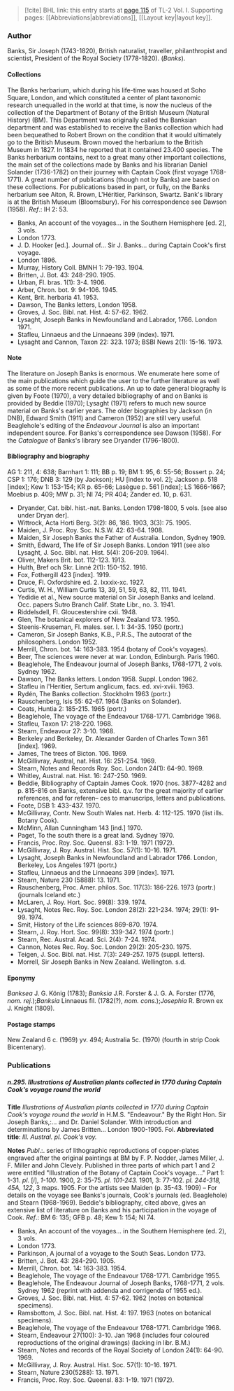 > [!cite] BHL link: this entry starts at [page 115](https://www.biodiversitylibrary.org/item/103414#page/163/mode/1up) of TL-2 Vol. I.
> Supporting pages: [[Abbreviations|abbreviations]], [[Layout key|layout key]].

### Author

Banks, Sir Joseph (1743-1820), British naturalist, traveller, philanthropist and scientist, President of the Royal Society (1778-1820). (*Banks*).

#### Collections

The Banks herbarium, which during his life-time was housed at Soho Square, London, and which constituted a center of plant taxonomic research unequalled in the world at that time, is now the nucleus of the collection of the Department of Botany of the British Museum (Natural History) (BM). This Department was originally called the Banksian department and was established to receive the Banks collection which had been bequeathed to Robert Brown on the condition that it would ultimately go to the British Museum. Brown moved the herbarium to the British Museum in 1827. In 1834 he reported that it contained 23.400 species. The Banks herbarium contains, next to a great many other important collections, the main set of the collections made by Banks and his librarian Daniel Solander (1736-1782) on their journey with Captain Cook (first voyage 1768-1771). A great number of publications (though not by Banks) are based on these collections.
For publications based in part, or fully, on the Banks herbarium see Aiton, R. Brown, L'Héritier, Parkinson, Swartz.
Bank's library is at the British Museum (Bloomsbury). For his correspondence see Dawson (1958).
*Ref*.: IH 2: 53.
- Banks, An account of the voyages... in the Southern Hemisphere \[ed. 2\], 3 vols.
- London 1773.
- J. D. Hooker \[ed.\]. Journal of... Sir J. Banks... during Captain Cook's first voyage.
- London 1896.
- Murray, History Coll. BMNH 1: 79-193. 1904.
- Britten, J. Bot. 43: 248-290. 1905.
- Urban, Fl. bras. 1(1): 3-4. 1906.
- Arber, Chron. bot. 9: 94-106. 1945.
- Kent, Brit. herbaria 41. 1953.
- Dawson, The Banks letters, London 1958.
- Groves, J. Soc. Bibl. nat. Hist. 4: 57-62. 1962.
- Lysaght, Joseph Banks in Newfoundland and Labrador, 1766. London 1971.
- Stafleu, Linnaeus and the Linnaeans 399 (index). 1971.
- Lysaght and Cannon, Taxon 22: 323. 1973; BSBI News 2(1): 15-16. 1973.

#### Note

The literature on Joseph Banks is enormous. We enumerate here some of the main publications which guide the user to the further literature as well as some of the more recent publications. An up to date general biography is given by Foote (1970), a very detailed bibliography of and on Banks is provided by Beddie (1970); Lysaght (1971) refers to much new source material on Banks's earlier years. The older biographies by Jackson (in DNB), Edward Smith (1911) and Cameron (1952) are still very useful. Beaglehole's editing of the *Endeavour Journal* is also an important independent source. For Banks's correspondence see Dawson (1958). For the *Catalogue* of Banks's library see Dryander (1796-1800).

#### Bibliography and biography

AG 1: 211, 4: 638; Barnhart 1: 111; BB p. 19; BM 1: 95, 6: 55-56; Bossert p. 24; CSP 1: 176; DNB 3: 129 (by Jackson); HU \[index to vol. 2\]; Jackson p. 518 \[index\]; Kew 1: 153-154; KR p. 65-66; Lasègue p. 561 \[index\]; LS 1666-1667; Moebius p. 409; MW p. 31; NI 74; PR 404; Zander ed. 10, p. 631.
- Dryander, Cat. bibl. hist.-nat. Banks. London 1798-1800, 5 vols. \[see also under Dryan der\].
- Wittrock, Acta Horti Berg. 3(2): 86, 186. 1903, 3(3): 75. 1905.
- Maiden, J. Proc. Roy. Soc. N.S.W. 42: 63-64. 1908.
- Maiden, Sir Joseph Banks the Father of Australia. London, Sydney 1909.
- Smith, Edward, The life of Sir Joseph Banks. London 1911 (see also Lysaght, J. Soc. Bibl. nat. Hist. 5(4): 206-209. 1964).
- Oliver, Makers Brit. bot. 112-123. 1913.
- Hulth, Bref och Skr. Linné 2(1): 150-152. 1916.
- Fox, Fothergill 423 \[index\]. 1919.
- Druce, Fl. Oxfordshire ed. 2. lxxxix-xc. 1927.
- Curtis, W. H., William Curtis 13, 39, 51, 59, 63, 82, 111. 1941.
- Yedidie et al., New source material on Sir Joseph Banks and Iceland. Occ. papers Sutro Branch Calif. State Libr., no. 3. 1941.
- Riddelsdell, Fl. Gloucestershire cxii. 1948.
- Glen, The botanical explorers of New Zealand 173. 1950.
- Steenis-Kruseman, Fl. males. ser. I. 1: 34-35. 1950 (portr.)
- Cameron, Sir Joseph Banks, K.B., P.R.S., The autocrat of the philosophers. London 1952.
- Merrill, Chron. bot. 14: 163-383. 1954 (botany of Cook's voyages).
- Beer, The sciences were never at war. London, Edinburgh. Paris 1960.
- Beaglehole, The Endeavour journal of Joseph Banks, 1768-1771, 2 vols. Sydney 1962.
- Dawson, The Banks letters. London 1958. Suppl. London 1962.
- Stafleu in l'Heritier, Sertum anglicum, facs. ed. xvi-xviii. 1963.
- Rydén, The Banks collection. Stockholm 1963 (portr.)
- Rauschenberg, Isis 55: 62-67. 1964 (Banks on Solander).
- Coats, Huntia 2: 185-215. 1965 (portr.)
- Beaglehole, The voyage of the Endeavour 1768-1771. Cambridge 1968.
- Stafleu, Taxon 17: 218-220. 1968.
- Stearn, Endeavour 27: 3-10. 1968.
- Berkeley and Berkeley, Dr. Alexander Garden of Charles Town 361 \[index\]. 1969.
- James, The trees of Bicton. 106. 1969.
- McGillivray, Austral, nat. Hist. 16: 251-254. 1969.
- Stearn, Notes and Records Roy. Soc. London 24(1): 64-90. 1969.
- Whitley, Austral. nat. Hist. 16: 247-250. 1969.
- Beddie, Bibliography of Captain James Cook. 1970 (nos. 3877-4282 and p. 815-816 on Banks, extensive bibl. q.v. for the great majority of earlier references, and for referen– ces to manuscrips, letters and publications.
- Foote, DSB 1: 433-437. 1970.
- McGillivray, Contr. New South Wales nat. Herb. 4: 112-125. 1970 (list ills. Botany Cook).
- McMinn, Allan Cunningham 143 \[ind.\] 1970.
- Paget, To the south there is a great land. Sydney 1970.
- Francis, Proc. Roy. Soc. Queensl. 83: 1-19. 1971 (1972).
- McGillivray, J. Roy. Austral. Hist. Soc. 57(1): 10-16. 1971.
- Lysaght, Joseph Banks in Newfoundland and Labrador 1766. London, Berkeley, Los Angeles 1971 (portr.)
- Stafleu, Linnaeus and the Linnaeans 399 \[index\]. 1971.
- Stearn, Nature 230 (5888): 13. 1971.
- Rauschenberg, Proc. Amer. philos. Soc. 117(3): 186-226. 1973 (portr.) (journals Iceland etc.)
- McLaren, J. Roy. Hort. Soc. 99(8): 339. 1974.
- Lysaght, Notes Rec. Roy. Soc. London 28(2): 221-234. 1974; 29(1): 91-99. 1974.
- Smit, History of the Life sciences 869-870. 1974.
- Stearn, J. Roy. Hort. Soc. 99(8): 339-347. 1974 (portr.)
- Stearn, Rec. Austral. Acad. Sci. 2(4): 7-24. 1974.
- Cannon, Notes Rec. Roy. Soc. London 29(2): 205-230. 1975.
- Teigen, J. Soc. Bibl. nat. Hist. 7(3): 249-257. 1975 (suppl. letters).
- Morrell, Sir Joseph Banks in New Zealand. Wellington. s.d.

#### Eponymy

*Banksea* J. G. König (1783); *Banksia* J.R. Forster & J. G. A. Forster (1776, *nom. rej.*);*Banksia* Linnaeus fil. (1782(?), *nom. cons.*);*Josephia* R. Brown ex J. Knight (1809).

#### Postage stamps

New Zealand 6 c. (1969) yv. 494; Australia 5c. (1970) (fourth in strip Cook Bicentenary).

### Publications

##### n.295. Illustrations of Australian plants collected in 1770 during Captain Cook's voyage round the world

**Title**
*Illustrations of Australian plants collected in 1770 during Captain Cook's voyage round the world* in H.M.S. "Endeavour." By the Right Hon. Sir Joseph Banks,:... and Dr. Daniel Solander. With introduction and determinations by James Britten... London 1900-1905. Fol.
**Abbreviated title**: *Ill. Austral. pl. Cook's voy.*

**Notes**
*Publ*.:. series of lithographic reproductions of copper-plates engraved after the original paintings at BM by F. P. Nodder, James Miller, J. F. Miller and John Clevely. Published in three parts of which part 1 and 2 were entitled "Illustration of the Botany of Captain Cook's voyage...."
Part 1: 1-31. *pl*. \[*i*\], *1-100*. 1900,
2: 35-75. *pl. 101-243.* 1901,
3: 77-102. *pl. 244-318, 45A, 122*, 3 maps. 1905.
For the artists see Maiden (p. 35-43. 1909) – For details on the voyage see Banks's journals, Cook's journals (ed. Beaglehole) and Stearn (1968-1969). Beddie's bibliography, cited above, gives an extensive list of literature on Banks and his participation in the voyage of Cook.
*Ref*.: BM 6: 135; GFB p. 48; Kew 1: 154; NI 74.
- Banks, An account of the voyages... in the Southern Hemisphere (ed. 2), 3 vols.
- London 1773.
- Parkinson, A journal of a voyage to the South Seas. London 1773.
- Britten, J. Bot. 43: 284-290. 1905.
- Merrill, Chron. bot. 14: 163-383. 1954.
- Beaglehole, The voyage of the Endeavour 1768-1771. Cambridge 1955.
- Beaglehole, The Endeavour Journal of Joseph Banks, 1768-1771, 2 vols. Sydney 1962 (reprint with addenda and corrigenda of 1955 ed.).
- Groves, J. Soc. Bibl. nat. Hist. 4: 57-62. 1962 (notes on botanical specimens).
- Ramsbottom, J. Soc. Bibl. nat. Hist. 4: 197. 1963 (notes on botanical specimens).
- Beaglehole, The voyage of the Endeavour 1768-1771. Cambridge 1968.
- Stearn, Endeavour 27(100): 3-10. Jan 1968 (includes four coloured reproductions of the original drawings) (lacking in libr. B.M.)
- Stearn, Notes and records of the Royal Society of London 24(1): 64-90. 1969.
- McGillivray, J. Roy. Austral. Hist. Soc. 57(1): 10-16. 1971.
- Stearn, Nature 230(5288): 13. 1971.
- Francis, Proc. Roy. Soc. Queensl. 83: 1-19. 1971 (1972).

